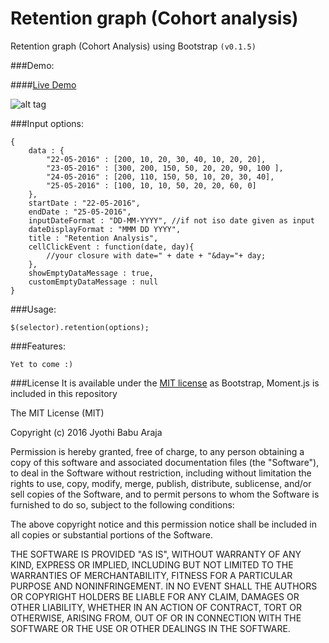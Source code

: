 # Retention graph (Cohort analysis)
Retention graph (Cohort Analysis) using Bootstrap ```(v0.1.5)```


###Demo:

####[Live Demo](http://arajajyothibabu.github.io/demos/retention-graph)

![alt tag](http://i.imgur.com/uJQTG1Q.png)

###Input options:
```
{
    data : {
        "22-05-2016" : [200, 10, 20, 30, 40, 10, 20, 20],
        "23-05-2016" : [300, 200, 150, 50, 20, 20, 90, 100 ],
        "24-05-2016" : [200, 110, 150, 50, 10, 20, 30, 40],
        "25-05-2016" : [100, 10, 10, 50, 20, 20, 60, 0]
    },
    startDate : "22-05-2016",
    endDate : "25-05-2016",
    inputDateFormat : "DD-MM-YYYY", //if not iso date given as input
    dateDisplayFormat : "MMM DD YYYY",
    title : "Retention Analysis",
    cellClickEvent : function(date, day){
        //your closure with date=" + date + "&day="+ day;
    },
    showEmptyDataMessage : true,
    customEmptyDataMessage : null
}
```


###Usage:
```
$(selector).retention(options);
```

###Features:
```
Yet to come :)
```

###License
It is available under the [MIT license](http://www.opensource.org/licenses/mit-license.php) as Bootstrap, Moment.js is included in this repository

The MIT License (MIT)

Copyright (c) 2016 Jyothi Babu Araja

Permission is hereby granted, free of charge, to any person obtaining a copy
of this software and associated documentation files (the "Software"), to deal
in the Software without restriction, including without limitation the rights
to use, copy, modify, merge, publish, distribute, sublicense, and/or sell
copies of the Software, and to permit persons to whom the Software is
furnished to do so, subject to the following conditions:

The above copyright notice and this permission notice shall be included in
all copies or substantial portions of the Software.

THE SOFTWARE IS PROVIDED "AS IS", WITHOUT WARRANTY OF ANY KIND, EXPRESS OR
IMPLIED, INCLUDING BUT NOT LIMITED TO THE WARRANTIES OF MERCHANTABILITY,
FITNESS FOR A PARTICULAR PURPOSE AND NONINFRINGEMENT. IN NO EVENT SHALL THE
AUTHORS OR COPYRIGHT HOLDERS BE LIABLE FOR ANY CLAIM, DAMAGES OR OTHER
LIABILITY, WHETHER IN AN ACTION OF CONTRACT, TORT OR OTHERWISE, ARISING FROM,
OUT OF OR IN CONNECTION WITH THE SOFTWARE OR THE USE OR OTHER DEALINGS IN
THE SOFTWARE.
